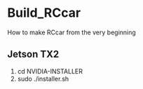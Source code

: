 # Build_RCcar
How to make RCcar from the very beginning
## Jetson TX2
1. cd NVIDIA-INSTALLER
2. sudo ./installer.sh
